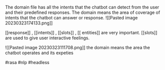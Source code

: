 The domain file has all the intents that the chatbot can detect from the user and their predefined responses. The domain means the area of coverage of intents that the chatbot can answer or response.
![[Pasted image 20230323174133.png]]


[[response]] , [[intents]] , [[slots]] , [[ entities]] are very important. [[slots]] are used to give user interactive feelings. 


![[Pasted image 20230323111708.png]]
the domain means the area the chatbot operates and its expeties



#rasa #nlp #headless 
